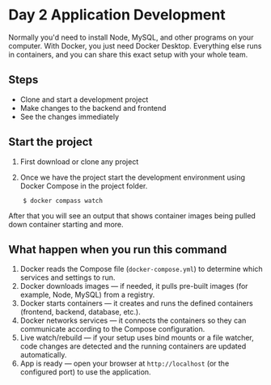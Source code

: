 # Day 2 Application Development

Normally you'd need to install Node, MySQL, and other programs on your computer. With Docker, you just need Docker Desktop. Everything else runs in containers, and you can share this exact setup with your whole team.

## Steps 
- Clone and start a development project
- Make changes to the backend and frontend
- See the changes immediately

## Start the project

1. First download or clone any project 

2. Once we have the project start the development environment using Docker Compose in the project folder.

```
    $ docker compass watch 
```

After that you will see an output that shows container images being pulled down container starting and more. 

## What happen when you run this command 
1. Docker reads the Compose file (`docker-compose.yml`) to determine which services and settings to run.
2. Docker downloads images — if needed, it pulls pre-built images (for example, Node, MySQL) from a registry.
3. Docker starts containers — it creates and runs the defined containers (frontend, backend, database, etc.).
4. Docker networks services — it connects the containers so they can communicate according to the Compose configuration.
5. Live watch/rebuild — if your setup uses bind mounts or a file watcher, code changes are detected and the running containers are updated automatically.
6. App is ready — open your browser at `http://localhost` (or the configured port) to use the application.


